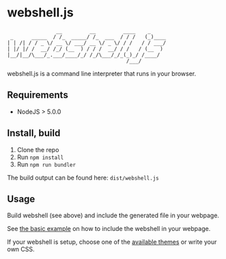 # webshell.js

```
                __         __         ____    _     
 _      _____  / /_  _____/ /_  ___  / / /   (_)____
| | /| / / _ \/ __ \/ ___/ __ \/ _ \/ / /   / / ___/
| |/ |/ /  __/ /_/ (__  ) / / /  __/ / /   / (__  )
|__/|__/\___/_.___/____/_/ /_/\___/_/_(_)_/ /____/  
                                       /___/        
```

webshell.js is a command line interpreter that runs in your browser.

## Requirements

- NodeJS > 5.0.0

## Install, build

1. Clone the repo
2. Run `npm install`
3. Run `npm run bundler`

The build output can be found here: `dist/webshell.js`

## Usage

Build webshell (see above) and include the generated file in your webpage.

See [the basic example](examples/basic.html) on how to include the webshell in your webpage.

If your webshell is setup, choose one of the [available themes](themes/) or write your own CSS.
